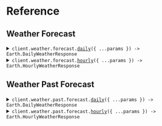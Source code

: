 # Reference

## Weather Forecast

<details><summary><code>client.weather.forecast.<a href="/src/api/resources/weather/resources/forecast/client/Client.ts">daily</a>({ ...params }) -> Earth.DailyWeatherResponse</code></summary>
<dl>
<dd>

#### 📝 Description

<dl>
<dd>

<dl>
<dd>

Get daily weather forecast for a specific location
Only allowing local timezone aggregations for now since
it is unclear how exactly users will understand "UTC".

</dd>
</dl>
</dd>
</dl>

#### 🔌 Usage

<dl>
<dd>

<dl>
<dd>

```typescript
await client.weather.forecast.daily({
    latitude: 47.6061,
    longitude: -122.3328,
});
```

</dd>
</dl>
</dd>
</dl>

#### ⚙️ Parameters

<dl>
<dd>

<dl>
<dd>

**request:** `Earth.weather.ForecastDailyRequest`

</dd>
</dl>

<dl>
<dd>

**requestOptions:** `Forecast.RequestOptions`

</dd>
</dl>
</dd>
</dl>

</dd>
</dl>
</details>

<details><summary><code>client.weather.forecast.<a href="/src/api/resources/weather/resources/forecast/client/Client.ts">hourly</a>({ ...params }) -> Earth.HourlyWeatherResponse</code></summary>
<dl>
<dd>

#### 📝 Description

<dl>
<dd>

<dl>
<dd>

Get hourly weather forecast for a specific location

</dd>
</dl>
</dd>
</dl>

#### 🔌 Usage

<dl>
<dd>

<dl>
<dd>

```typescript
await client.weather.forecast.hourly({
    latitude: 47.6061,
    longitude: -122.3328,
});
```

</dd>
</dl>
</dd>
</dl>

#### ⚙️ Parameters

<dl>
<dd>

<dl>
<dd>

**request:** `Earth.weather.ForecastHourlyRequest`

</dd>
</dl>

<dl>
<dd>

**requestOptions:** `Forecast.RequestOptions`

</dd>
</dl>
</dd>
</dl>

</dd>
</dl>
</details>

## Weather Past Forecast

<details><summary><code>client.weather.past.forecast.<a href="/src/api/resources/weather/resources/past/resources/forecast/client/Client.ts">daily</a>({ ...params }) -> Earth.DailyWeatherResponse</code></summary>
<dl>
<dd>

#### 📝 Description

<dl>
<dd>

<dl>
<dd>

Get daily weather forecast for a specific location and time

</dd>
</dl>
</dd>
</dl>

#### 🔌 Usage

<dl>
<dd>

<dl>
<dd>

```typescript
await client.weather.past.forecast.daily({
    latitude: 47.6061,
    longitude: -122.3328,
    time: "2024-01-01T00:00:00Z",
});
```

</dd>
</dl>
</dd>
</dl>

#### ⚙️ Parameters

<dl>
<dd>

<dl>
<dd>

**request:** `Earth.weather.past.ForecastDailyRequest`

</dd>
</dl>

<dl>
<dd>

**requestOptions:** `Forecast.RequestOptions`

</dd>
</dl>
</dd>
</dl>

</dd>
</dl>
</details>

<details><summary><code>client.weather.past.forecast.<a href="/src/api/resources/weather/resources/past/resources/forecast/client/Client.ts">hourly</a>({ ...params }) -> Earth.HourlyWeatherResponse</code></summary>
<dl>
<dd>

#### 📝 Description

<dl>
<dd>

<dl>
<dd>

Get hourly weather forecast for a specific location and time

</dd>
</dl>
</dd>
</dl>

#### 🔌 Usage

<dl>
<dd>

<dl>
<dd>

```typescript
await client.weather.past.forecast.hourly({
    latitude: 47.6061,
    longitude: -122.3328,
    time: "2024-01-01T00:00:00Z",
});
```

</dd>
</dl>
</dd>
</dl>

#### ⚙️ Parameters

<dl>
<dd>

<dl>
<dd>

**request:** `Earth.weather.past.ForecastHourlyRequest`

</dd>
</dl>

<dl>
<dd>

**requestOptions:** `Forecast.RequestOptions`

</dd>
</dl>
</dd>
</dl>

</dd>
</dl>
</details>
